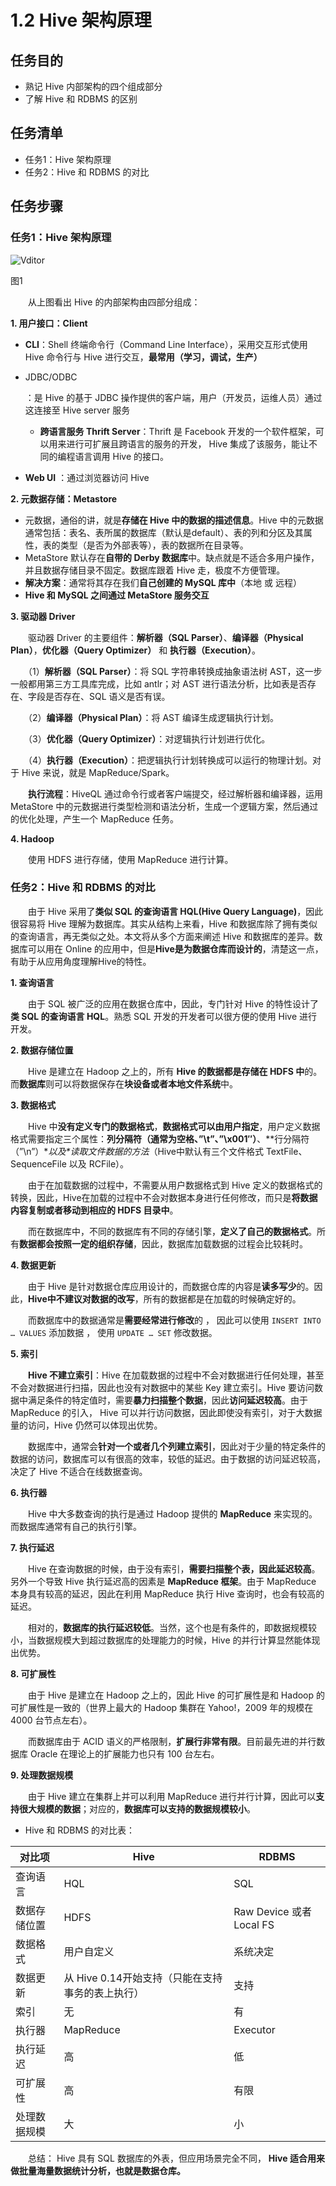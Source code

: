 # 1.2 Hive 架构原理

## 任务目的

- 熟记 Hive 内部架构的四个组成部分
- 了解 Hive 和 RDBMS 的区别

## 任务清单

- 任务1：Hive 架构原理
- 任务2：Hive 和 RDBMS 的对比

## 任务步骤

### 任务1：Hive 架构原理

![Vditor](https://cdn.jsdelivr.net/gh/wfy-belief/PicGo-images/img/63020311.jpg)

图1

　　从上图看出 Hive 的内部架构由四部分组成：

**1. 用户接口：Client**

- **CLI**：Shell 终端命令行（Command Line Interface），采用交互形式使用 Hive 命令行与 Hive 进行交互，**最常用（学习，调试，生产）**

- JDBC/ODBC

  ：是 Hive 的基于 JDBC 操作提供的客户端，用户（开发员，运维人员）通过这连接至 Hive server 服务

  - **跨语言服务 Thrift Server**：Thrift 是 Facebook 开发的一个软件框架，可以用来进行可扩展且跨语言的服务的开发， Hive 集成了该服务，能让不同的编程语言调用 Hive 的接口。

- **Web UI** ：通过浏览器访问 Hive 　　

**2. 元数据存储：Metastore**

- 元数据，通俗的讲，就是**存储在 Hive 中的数据的描述信息**。Hive 中的元数据通常包括：表名、表所属的数据库（默认是default）、表的列和分区及其属性，表的类型（是否为外部表等），表的数据所在目录等。
- MetaStore 默认存在**自带的 Derby 数据库**中。缺点就是不适合多用户操作，并且数据存储目录不固定。数据库跟着 Hive 走，极度不方便管理。
- **解决方案**：通常将其存在我们**自己创建的 MySQL 库中**（本地 或 远程）
- **Hive 和 MySQL 之间通过 MetaStore 服务交互**

**3. 驱动器 Driver**

　　驱动器 Driver 的主要组件：**解析器（SQL Parser）**、**编译器（Physical Plan）**，**优化器（Query Optimizer）** 和 **执行器（Execution）**。

　　（1）**解析器（SQL Parser）**：将 SQL 字符串转换成抽象语法树 AST，这一步一般都用第三方工具库完成，比如 antlr；对 AST 进行语法分析，比如表是否存在、字段是否存在、SQL 语义是否有误。

　　（2）**编译器（Physical Plan）**：将 AST 编译生成逻辑执行计划。

　　（3）**优化器（Query Optimizer）**：对逻辑执行计划进行优化。

　　（4）**执行器（Execution）**：把逻辑执行计划转换成可以运行的物理计划。对于 Hive 来说，就是 MapReduce/Spark。

　　**执行流程**：HiveQL 通过命令行或者客户端提交，经过解析器和编译器，运用 MetaStore 中的元数据进行类型检测和语法分析，生成一个逻辑方案，然后通过的优化处理，产生一个 MapReduce 任务。

**4. Hadoop**

　　使用 HDFS 进行存储，使用 MapReduce 进行计算。

### 任务2：Hive 和 RDBMS 的对比

　　由于 Hive 采用了**类似 SQL 的查询语言 HQL(Hive Query Language)**，因此很容易将 Hive 理解为数据库。其实从结构上来看，Hive 和数据库除了拥有类似的查询语言，再无类似之处。本文将从多个方面来阐述 Hive 和数据库的差异。数据库可以用在 Online 的应用中，但是**Hive是为数据仓库而设计的**，清楚这一点，有助于从应用角度理解Hive的特性。

**1. 查询语言**

　　由于 SQL 被广泛的应用在数据仓库中，因此，专门针对 Hive 的特性设计了**类 SQL 的查询语言 HQL**。熟悉 SQL 开发的开发者可以很方便的使用 Hive 进行开发。

**2. 数据存储位置**

　　Hive 是建立在 Hadoop 之上的，所有 **Hive 的数据都是存储在 HDFS 中**的。而**数据库**则可以将数据保存在**块设备或者本地文件系统**中。

**3. 数据格式**

　　Hive 中**没有定义专门的数据格式**，**数据格式可以由用户指定**，用户定义数据格式需要指定三个属性：**列分隔符（通常为空格、”\t”、”\x001″）**、**行分隔符（”\n”）\**以及\**读取文件数据的方法**（Hive中默认有三个文件格式 TextFile、SequenceFile 以及 RCFile）。

　　由于在加载数据的过程中，不需要从用户数据格式到 Hive 定义的数据格式的转换，因此，Hive在加载的过程中不会对数据本身进行任何修改，而只是**将数据内容复制或者移动到相应的 HDFS 目录中**。

　　而在数据库中，不同的数据库有不同的存储引擎，**定义了自己的数据格式**。所有**数据都会按照一定的组织存储**，因此，数据库加载数据的过程会比较耗时。

**4. 数据更新**

　　由于 Hive 是针对数据仓库应用设计的，而数据仓库的内容是**读多写少**的。因此，**Hive中不建议对数据的改写**，所有的数据都是在加载的时候确定好的。

　　而数据库中的数据通常是**需要经常进行修改**的 ， 因此可以使用 `INSERT INTO … VALUES` 添加数据 ， 使用 `UPDATE … SET` 修改数据。

**5. 索引**

　　**Hive 不建立索引**：Hive 在加载数据的过程中不会对数据进行任何处理，甚至不会对数据进行扫描，因此也没有对数据中的某些 Key 建立索引。Hive 要访问数据中满足条件的特定值时，需要**暴力扫描整个数据**，因此**访问延迟较高**。由于 MapReduce 的引入， Hive 可以并行访问数据，因此即使没有索引，对于大数据量的访问，Hive 仍然可以体现出优势。

　　数据库中，通常会**针对一个或者几个列建立索引**，因此对于少量的特定条件的数据的访问，数据库可以有很高的效率，较低的延迟。由于数据的访问延迟较高，决定了 Hive 不适合在线数据查询。

**6. 执行器**

　　Hive 中大多数查询的执行是通过 Hadoop 提供的 **MapReduce** 来实现的。而数据库通常有自己的执行引擎。

**7. 执行延迟**

　　Hive 在查询数据的时候，由于没有索引，**需要扫描整个表，因此延迟较高**。另外一个导致 Hive 执行延迟高的因素是 **MapReduce 框架**。由于 MapReduce 本身具有较高的延迟，因此在利用 MapReduce 执行 Hive 查询时，也会有较高的延迟。

　　相对的，**数据库的执行延迟较低**。当然，这个也是有条件的，即数据规模较小，当数据规模大到超过数据库的处理能力的时候，Hive 的并行计算显然能体现出优势。

**8. 可扩展性**

　　由于 Hive 是建立在 Hadoop 之上的，因此 Hive 的可扩展性是和 Hadoop 的可扩展性是一致的（世界上最大的 Hadoop 集群在 Yahoo!，2009 年的规模在 4000 台节点左右）。

　　而数据库由于 ACID 语义的严格限制，**扩展行非常有限**。目前最先进的并行数据库 Oracle 在理论上的扩展能力也只有 100 台左右。

**9. 处理数据规模**

　　由于 Hive 建立在集群上并可以利用 MapReduce 进行并行计算，因此可以**支持很大规模的数据**；对应的，**数据库可以支持的数据规模较小**。

- Hive 和 RDBMS 的对比表：

| 对比项       | Hive                                             | RDBMS                    |
| ------------ | ------------------------------------------------ | ------------------------ |
| 查询语言     | HQL                                              | SQL                      |
| 数据存储位置 | HDFS                                             | Raw Device 或者 Local FS |
| 数据格式     | 用户自定义                                       | 系统决定                 |
| 数据更新     | 从 Hive 0.14开始支持（只能在支持事务的表上执行） | 支持                     |
| 索引         | 无                                               | 有                       |
| 执行器       | MapReduce                                        | Executor                 |
| 执行延迟     | 高                                               | 低                       |
| 可扩展性     | 高                                               | 有限                     |
| 处理数据规模 | 大                                               | 小                       |

　　总结： Hive 具有 SQL 数据库的外表，但应用场景完全不同， **Hive 适合用来做批量海量数据统计分析，也就是数据仓库。**